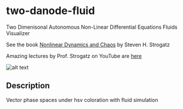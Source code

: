 # two-danode-fluid
Two Dimenisonal Autonomous Non-Linear Differential Equations Fluids Visualizer

See the book [Nonlinear Dynamics and Chaos](http://www.stevenstrogatz.com/books/nonlinear-dynamics-and-chaos-with-applications-to-physics-biology-chemistry-and-engineering) by Steven H. Strogatz

Amazing lectures by Prof. Strogatz on YouTube are [here](https://www.youtube.com/playlist?list=PLbN57C5Zdl6j_qJA-pARJnKsmROzPnO9V)

![alt text](https://farm5.staticflickr.com/4783/27062280578_5e65c321f4_o_d.png "Example")

## Description
Vector phase spaces under hsv coloration with fluid simulation

